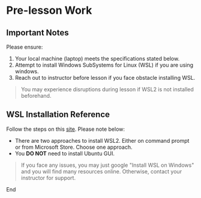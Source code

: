 # Pre-lesson Work

## Important Notes

Please ensure:
1. Your local machine (laptop) meets the specifications stated below.
2. Attempt to install Windows SubSystems for Linux (WSL) if you are using windows.
3. Reach out to instructor before lesson if you face obstacle installing WSL.

> You may experience disruptions during lesson if WSL2 is not installed beforehand.


## WSL Installation Reference

Follow the steps on this [site](https://ubuntu.com/tutorials/install-ubuntu-on-wsl2-on-windows-11-with-gui-support#1-overview). Please note below:

- There are two approaches to install WSL2. Either on command prompt or from Microsoft Store. Choose one approach.
- You **DO NOT** need to install Ubuntu GUI. 

> If you face any issues, you may just google "Install WSL on Windows" and you will find many resources online. Otherwise, contact your instructor for support.

End